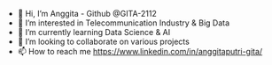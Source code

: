 - 👋 Hi, I’m Anggita - Github @GITA-2112
- 👀 I’m interested in Telecommunication Industry & Big Data
- 🌱 I’m currently learning Data Science & AI
- 💞️ I’m looking to collaborate on various projects
- 📫 How to reach me https://www.linkedin.com/in/anggitaputri-gita/

<!---
GITA-2112/GITA-2112 is a ✨ special ✨ repository because its `README.md` (this file) appears on your GitHub profile.
You can click the Preview link to take a look at your changes.
--->
